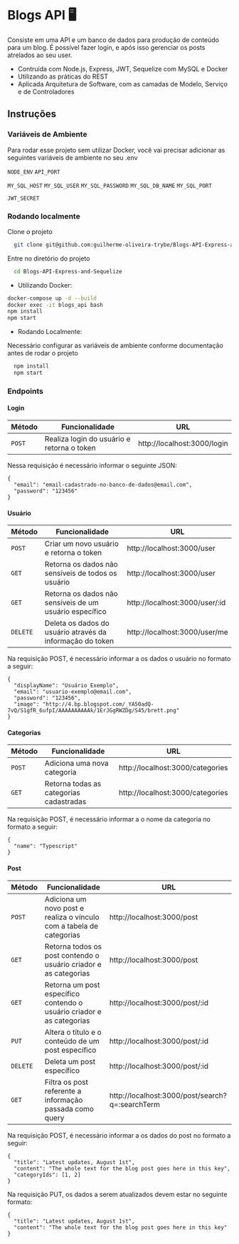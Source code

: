 # Blogs API 🖥

Consiste em uma API e um banco de dados para produção de conteúdo para um blog. É possível fazer login, e após isso gerenciar os posts
atrelados ao seu user.

* Contruída com Node.js, Express, JWT, Sequelize com MySQL e Docker
* Utilizando as práticas do REST
* Aplicada Arquitetura de Software, com as camadas de Modelo, Serviço e de Controladores


## Instruções

### Variáveis de Ambiente

Para rodar esse projeto sem utilizar Docker, você vai precisar adicionar as 
seguintes variáveis de ambiente no seu .env

`NODE_ENV`
`API_PORT`

`MY_SQL_HOST`
`MY_SQL_USER`
`MY_SQL_PASSWORD`
`MY_SQL_DB_NAME`
`MY_SQL_PORT`

`JWT_SECRET`

### Rodando localmente

Clone o projeto

```bash
  git clone git@github.com:guilherme-oliveira-trybe/Blogs-API-Express-and-Sequelize.git
```

Entre no diretório do projeto

```bash
  cd Blogs-API-Express-and-Sequelize
```

+ Utilizando Docker:
```bash
docker-compose up -d --build
docker exec -it blogs_api bash
npm install
npm start
```

+ Rodando Localmente:

Necessário configurar as variáveis de ambiente conforme documentação antes
de rodar o projeto

```bash
  npm install
  npm start
```

### Endpoints

#### Login

| Método | Funcionalidade | URL |
|---|---|---|
| `POST` | Realiza login do usuário e retorna o token | http://localhost:3000/login |

Nessa requisição é necessário informar o seguinte JSON:

```
{
  "email": "email-cadastrado-no-banco-de-dados@email.com",
  "password": "123456"
}
```

#### Usuário

| Método | Funcionalidade | URL |
|---|---|---|
| `POST` | Criar um novo usuário e retorna o token | http://localhost:3000/user |
| `GET` | Retorna os dados não sensíveis de todos os usuário | http://localhost:3000/user |
| `GET` | Retorna os dados não sensíveis de um usuário específico | http://localhost:3000/user/:id |
| `DELETE` | Deleta os dados do usuário através da informação do token | http://localhost:3000/user/me |


Na requisição POST, é necessário informar a os dados o usuário no formato a seguir:

```
{
  "displayName": "Usuário Exemplo",
  "email": "usuario-exemplo@email.com",
  "password": "123456",
  "image": "http://4.bp.blogspot.com/_YA50adQ-7vQ/S1gfR_6ufpI/AAAAAAAAAAk/1ErJGgRWZDg/S45/brett.png"
}
```

#### Categorias

| Método | Funcionalidade | URL |
|---|---|---|
| `POST` | Adiciona uma nova categoria | http://localhost:3000/categories |
| `GET` | Retorna todas as categorias cadastradas | http://localhost:3000/categories |

Na requisição POST, é necessário informar a o nome da categoria no formato a seguir:

```
{
  "name": "Typescript"
}
```


#### Post

| Método | Funcionalidade | URL |
|---|---|---|
| `POST` | Adiciona um novo post e realiza o vínculo com a tabela de categorias | http://localhost:3000/post |
| `GET` | Retorna todos os post contendo o usuário criador e as categorias | http://localhost:3000/post |
| `GET` | Retorna um post específico contendo o usuário criador e as categorias | http://localhost:3000/post/:id |
| `PUT` | Altera o título e o conteúdo de um post específico | http://localhost:3000/post/:id |
| `DELETE` | Deleta um post específico | http://localhost:3000/post/:id |
| `GET` | Filtra os post referente a informação passada como query | http://localhost:3000/post/search?q=:searchTerm |

Na requisição POST, é necessário informar a os dados do post no formato a seguir:

```
{
  "title": "Latest updates, August 1st",
  "content": "The whole text for the blog post goes here in this key",
  "categoryIds": [1, 2]
}
```

Na requisição PUT, os dados a serem atualizados devem estar no seguinte formato:

```
{
  "title": "Latest updates, August 1st",
  "content": "The whole text for the blog post goes here in this key"
}
```


